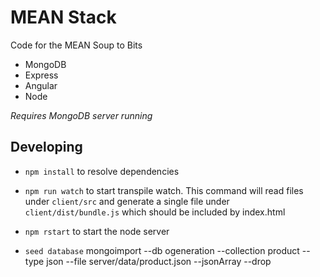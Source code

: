 # MEAN Stack

Code for the MEAN Soup to Bits

* MongoDB
* Express
* Angular
* Node

*Requires MongoDB server running*

## Developing

* `npm install` to resolve dependencies
* `npm run watch` to start transpile watch. This command will read files under `client/src` and generate a single file under `client/dist/bundle.js` which should be included by index.html

* `npm rstart` to start the node server

* `seed database` mongoimport --db ogeneration --collection product --type json --file server/data/product.json --jsonArray --drop
